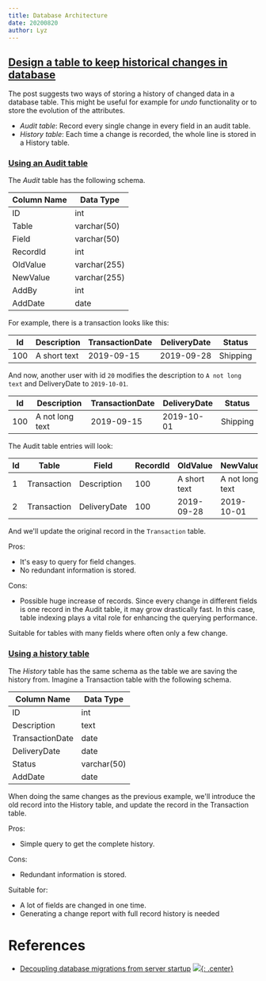 ```yaml
---
title: Database Architecture
date: 20200820
author: Lyz
---
```


## [Design a table to keep historical changes in database](https://yizhiyue.me/2019/09/17/design-a-table-to-keep-historical-changes-in-database/)

The post suggests two ways of storing a history of changed data in a database
table. This might be useful for example for *undo* functionality or to store the
evolution of the attributes.

* *Audit table*: Record every single change in every field in an audit table.
* *History table*: Each time a change is recorded, the whole line is stored in
    a History table.

### [Using an Audit table](https://yizhiyue.me/2019/09/17/design-a-table-to-keep-historical-changes-in-database/#3-Use-an-Audit-Table)

The *Audit* table has the following schema.

| Column Name | Data Type    |
| ---         | ---          |
| ID          | int          |
| Table       | varchar(50)  |
| Field       | varchar(50)  |
| RecordId    | int          |
| OldValue    | varchar(255) |
| NewValue    | varchar(255) |
| AddBy       | int          |
| AddDate     | date         |

For example, there is a transaction looks like this:

| Id  | Description  | TransactionDate | DeliveryDate | Status   |
| --- | ---          | ---             | ---          | ---      |
| 100 | A short text | 2019-09-15      | 2019-09-28   | Shipping |

And now, another user with id `20` modifies the description to `A not long text`
and DeliveryDate to `2019-10-01`.

| Id  | Description     | TransactionDate | DeliveryDate | Status   |
| --- | ---             | ---             | ---          | ---      |
| 100 | A not long text | 2019-09-15      | 2019-10-01   | Shipping |

The Audit table entries will look:

| Id  | Table       | Field        | RecordId | OldValue     | NewValue        | AddBy | AddDate    |
| --- | ---         | ---          | ---      | ---          | ---             | ---   | ---        |
| 1   | Transaction | Description  | 100      | A short text | A not long text | 20    | 2019-09-17 |
| 2   | Transaction | DeliveryDate | 100      | 2019-09-28   | 2019-10-01      | 20    | 2019-09-17 |


And we'll update the original record in the `Transaction` table.

Pros:

* It's easy to query for field changes.
* No redundant information is stored.

Cons:

* Possible huge increase of records. Since every change in different fields is
    one record in the Audit table, it may grow drastically fast. In this case,
    table indexing plays a vital role for enhancing the querying performance.

Suitable for tables with many fields where often only a few change.

### [Using a history table](https://yizhiyue.me/2019/09/17/design-a-table-to-keep-historical-changes-in-database/#2-Use-a-History-Table)

The *History* table has the same schema as the table we are saving the history
from. Imagine a Transaction table with the following schema.

| Column Name     | Data Type   |
| ---             | ---         |
| ID              | int         |
| Description     | text        |
| TransactionDate | date        |
| DeliveryDate    | date        |
| Status          | varchar(50) |
| AddDate         | date        |

When doing the same changes as the previous example, we'll introduce the old
record into the History table, and update the record in the Transaction table.

Pros:

* Simple query to get the complete history.

Cons:

* Redundant information is stored.

Suitable for:

* A lot of fields are changed in one time.
* Generating a change report with full record history is needed

# References

* [Decoupling database migrations from server startup](https://pythonspeed.com/articles/schema-migrations-server-startup/)
[![](not-by-ai.svg){: .center}](https://notbyai.fyi)
